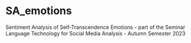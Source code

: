 # SA_emotions
Sentiment Analysis of Self-Transcendence Emotions - part of the Seminar Language Technology for Social Media Analysis - Autumn Semester 2023
